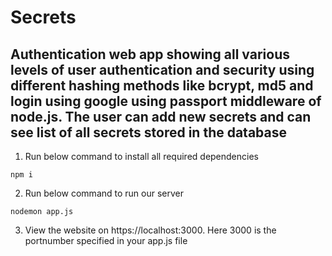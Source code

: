 # Secrets
## Authentication web app showing all various levels of user authentication and security using different hashing methods like bcrypt, md5 and login using google using passport middleware of node.js. The user can add new secrets and can see list of all secrets stored in the database

1. Run below command to install all required dependencies

```
npm i 
```

2. Run below command to run our server

```
nodemon app.js
```

3. View the website on https://localhost:3000. Here 3000 is the portnumber specified in your app.js file
